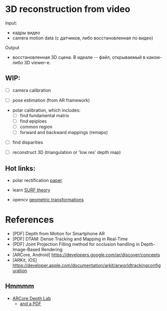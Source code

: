# 3D reconstruction from video

Input:

- кадры видео
- camera motion data (с датчиков, либо восстановленная по видео)

Output

- восстановленная 3D сцена. В идеале -- файл, открываемый в каком-либо 3D viewer-е.


## WIP:

- [ ] camera calibration

- [ ] pose estimation (from AR framework)

- polar calibration, which includes:
    - [ ] find fundamental matrix
    - [ ] find epiploes
    - [ ] common region
    - [ ] forward and backward mappings (remaps)

- [ ] find disparities

- [ ] reconstruct 3D (triangulation or 'low res' depth map)


## Hot links:

- polar rectification [paper](https://people.inf.ethz.ch/pomarc/pubs/PollefeysICCV99.pdf)

- learn [SURF theory](https://opencv-python-tutroals.readthedocs.io/en/latest/py_tutorials/py_feature2d/py_surf_intro/py_surf_intro.html)

- opencv [geometric transformations](https://docs.opencv.org/3.4/da/d54/group__imgproc__transform.html)

# References

- [PDF] Depth from Motion for Smartphone AR
- [PDF] DTAM: Dense Tracking and Mapping in Real-Time
- [PDF] Joint Projection Filling method for occlusion handling in Depth-Image-Based Rendering
- [ARCore, Android] https://developers.google.com/ar/discover/concepts
- [ARKit, iOS] https://developer.apple.com/documentation/arkit/arworldtrackingconfiguration

## Hmmmm

- [ARCore Depth Lab](https://github.com/googlesamples/arcore-depth-lab)
    - [and a PDF](https://augmentedperception.github.io/depthlab/assets/Du_DepthLab-Real-Time3DInteractionWithDepthMapsForMobileAugmentedReality_UIST2020.pdf)